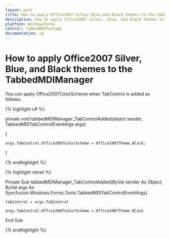 ```yaml
---
layout: post
title: How-to-apply-Office2007-Silver-Blue-and-Black-themes-to-the-tabbedmdimanager | WindowsForms | Syncfusion
description: how to apply office2007 silver, blue, and black themes to the tabbedmdimanager
platform: WindowsForms
control: TabbedMDIPackage
documentation: ug
---
```


# How to apply Office2007 Silver, Blue, and Black themes to the TabbedMDIManager

You can apply Office2007ColorScheme when TabControl is added as follows.

{% highlight c# %}



private void tabbedMDIManager_TabControlAdded(object sender, TabbedMDITabControlEventArgs args)

{

    args.TabControl.Office2007ColorScheme = Office2007Theme.Black;

} 

{% endhighlight %}

{% highlight vbnet %}



Private Sub tabbedMDIManager_TabControlAdded(ByVal sender As Object, ByVal args As Syncfusion.Windows.Forms.Tools.TabbedMDITabControlEventArgs)

    tabControl = args.TabControl

    args.TabControl.Office2007ColorScheme = Office2007Theme.Black

End Sub

{% endhighlight %}

